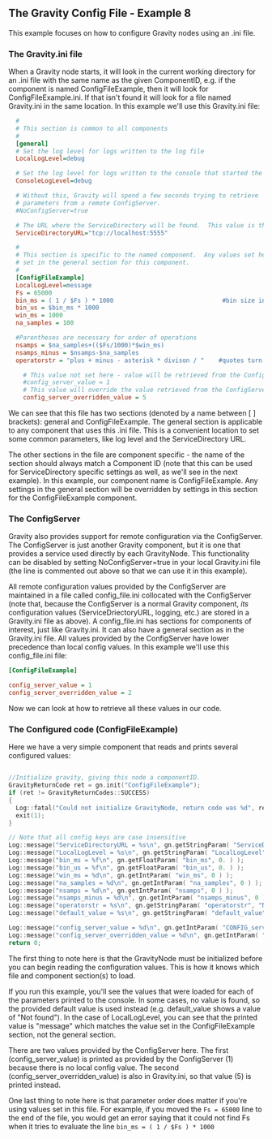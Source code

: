 
## The Gravity Config File - Example 8

This example focuses on how to configure Gravity nodes using an .ini file.

### The Gravity.ini file

When a Gravity node starts, it will look in the current working directory for
an .ini file with the same name as the given ComponentID, e.g. if the component
is named ConfigFileExample, then it will look for ConfigFileExample.ini.  If
that isn't found it will look for a file named Gravity.ini in the same
location.  In this example we'll use this Gravity.ini file:

```ini
  #
  # This section is common to all components
  #
  [general]
  # Set the log level for logs written to the log file
  LocalLogLevel=debug

  # Set the log level for logs written to the console that started the component
  ConsoleLogLevel=debug

  # Without this, Gravity will spend a few seconds trying to retrieve
  # parameters from a remote ConfigServer.  
  #NoConfigServer=true

  # The URL where the ServiceDirectory will be found.  This value is the same as the default.
  ServiceDirectoryURL="tcp://localhost:5555"

  #
  # This section is specific to the named component.  Any values set here will override values
  # set in the general section for this component.
  #
  [ConfigFileExample]
  LocalLogLevel=message
  Fs = 65000
  bin_ms = ( 1 / $Fs ) * 1000                              #bin size in ms
  bin_us = $bin_ms * 1000
  win_ms = 1000
  na_samples = 100

  #Parentheses are necessary for order of operations
  nsamps = $na_samples+(($Fs/1000)*$win_ms)
  nsamps_minus = $nsamps-$na_samples 
  operatorstr = "plus + minus - asterisk * divison / "    #quotes turn off arithmetic

    # This value not set here - value will be retrieved from the ConfigServer
    #config_server_value = 1
    # This value will override the value retrieved from the ConfigServer
    config_server_overridden_value = 5

```


We can see that this file has two sections (denoted by a name between [ ]
brackets): general and ConfigFileExample.  The general section is applicable to
any component that uses this .ini file.  This is a convenient location to set
some common parameters, like log level and the ServiceDirectory URL.

The other sections in the file are component specific - the name of the section
should always match a Component ID (note that this can be used for
ServiceDirectory specific settings as well, as we'll see in the next example).
In this example, our component name is ConfigFileExample.  Any settings in the
general section will be overridden by settings in this section for the
ConfigFileExample component.

### The ConfigServer

Gravity also provides support for remote configuration via the ConfigServer.
The ConfigServer is just another Gravity component, but it is one that provides
a service used directly by each GravityNode.  This functionality can be
disabled by setting NoConfigServer=true in your local Gravity.ini file (the
line is commented out above so that we can use it in this example).  

All remote configuration values provided by the ConfigServer are maintained in
a file called config_file.ini collocated with the ConfigServer (note that,
because the ConfigServer is a normal Gravity component, _its_ configuration
values (ServiceDriectoryURL, logging, etc.) are stored in a Gravity.ini file as
above).  A config_file.ini has sections for components of interest, just like
Gravity.ini.  It can also have a general section as in the Gravity.ini file.
All values provided by the ConfigServer have lower precedence than local config
values.  In this example we'll use this config_file.ini file:

```ini
[ConfigFileExample]

config_server_value = 1
config_server_overridden_value = 2
```

Now we can look at how to retrieve all these values in our code.

### The Configured code (ConfigFileExample)

Here we have a very simple component that reads and prints several configured values:

```cpp

//Initialize gravity, giving this node a componentID.
GravityReturnCode ret = gn.init("ConfigFileExample");
if (ret != GravityReturnCodes::SUCCESS)
{
  Log::fatal("Could not initialize GravityNode, return code was %d", ret);
  exit(1);
}

// Note that all config keys are case insensitive
Log::message("ServiceDirectoryURL = %s\n", gn.getStringParam( "ServiceDirectoryURL", "Not found" ).c_str() );
Log::message("LocalLogLevel = %s\n", gn.getStringParam( "LocalLogLevel", "Not Found" ).c_str() );
Log::message("bin_ms = %f\n", gn.getFloatParam( "bin_ms", 0. ) );
Log::message("bin_us = %f\n", gn.getFloatParam( "bin_us", 0. ) );
Log::message("win_ms = %d\n", gn.getIntParam( "win_ms", 0 ) );
Log::message("na_samples = %d\n", gn.getIntParam( "na_samples", 0 ) );
Log::message("nsamps = %d\n", gn.getIntParam( "nsamps", 0 ) );
Log::message("nsamps_minus = %d\n", gn.getIntParam( "nsamps_minus", 0 ) );
Log::message("operatorstr = %s\n", gn.getStringParam( "operatorstr", "Not found" ).c_str() );
Log::message("default_value = %s\n", gn.getStringParam( "default_value", "Not found" ).c_str() );

Log::message("config_server_value = %d\n", gn.getIntParam( "CONFIG_server_value", 0 ));
Log::message("config_server_overridden_value = %d\n", gn.getIntParam( "CONFIG_server_overridden_value", 0 ));
return 0;
```

The first thing to note here is that the GravityNode must be initialized before
you can begin reading the configuration values.  This is how it knows which
file and component section(s) to load.

If you run this example, you'll see the values that were loaded for each of the
parameters printed to the console.  In some cases, no value is found, so the
provided default value is used instead (e.g. default_value shows a value of
"Not found").  In the case of LocalLogLevel, you can see that the printed value
is "message" which matches the value set in the ConfigFileExample section, not
the general section.

There are two values provided by the ConfigServer here.  The first
(config_server_value) is printed as provided by the ConfigServer (1) because
there is no local config value.  The second (config_server_overridden_value) is
also in Gravity.ini, so that value (5) is printed instead.

One last thing to note here is that parameter order does matter if you're using
values set in this file.  For example, if you moved the `Fs = 65000` line to
the end of the file, you would get an error saying that it could not find Fs
when it tries to evaluate the line `bin_ms = ( 1 / $Fs ) * 1000`

